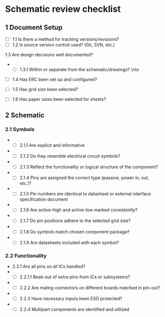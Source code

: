 # Schematic review checklist

## 1 Document Setup
* [ ] 1.1 Is there a method for tracking versions/revisions?	
* [ ] 1.2 Is source version control used? (Git, SVN, etc.)

1.3 Are design decisions well documented?	
- * [ ] 1.3.1 Within or separate from the schematic/drawings?	\n\n
* [ ] 1.4 Has ERC been set up and configured?	
* [ ] 1.5 Has grid size been selected?	
* [ ] 1.6 Has paper sizes been selected for sheets?	


## 2 Schematic
### 2.1 Symbols
- * [ ] 2.1.1 Are explicit and informative	
- * [ ] 2.1.2 Do they resemble electrical circuit symbols?
- * [ ] 2.1.3 Reflect the functionality or logical structure of the component?	
- * [ ] 2.1.4 Pins are assigned the correct type (passive, power in, out, etc.)?	
- * [ ] 2.1.5 Pin numbers are identical to datasheet or external interface specification document	
- * [ ] 2.1.6 Are active-high and active-low marked consistently?	
- * [ ] 2.1.7 Do pin positions adhere to the selected grid size?	
- * [ ] 2.1.8 Do symbols match chosen component package?	
- * [ ] 2.1.9 Are datasheets included with each symbol?	
### 2.2 Functionality
- 2.2.1 Are all pins on all ICs handled?	
- * [ ] 2.2.1.1 Beak-out of extra pins from ICs or subsystems?	
- * [ ] 2.2.2 Are mating connectors on different boards matched in pin-out?	
- * [ ] 2.2.3 Have necessary inputs been ESD protected?	
- * [ ] 2.2.4 Multipart components are identified and utilized	
